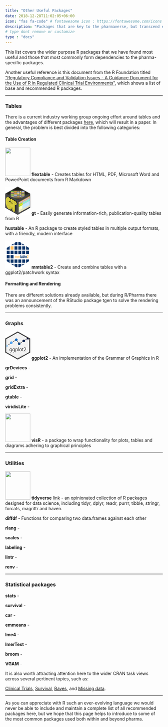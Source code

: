 ```yaml
---
title: "Other Useful Packages"
date: 2018-12-28T11:02:05+06:00
icon: "fas fa-code" # fontawesome icon : https://fontawesome.com/icons
description: "Packages that are key to the pharmaverse, but transcend e2e clinical reporting."
# type dont remove or customize
type : "docs"
---
```


This list covers the wider purpose R packages that we have found most useful and those that most commonly form dependencies to the pharma-specific packages. 

Another useful reference is this document from the R Foundation titled ["Regulatory Compliance and Validation Issues - A Guidance Document for the Use of R in Regulated Clinical Trial Environments"](https://www.r-project.org/doc/R-FDA.pdf), which shows a list of base and recommended R packages. 

<hr>

### Tables

There is a current industry working group ongoing effort around tables and the advantages of different packages [here](https://github.com/RConsortium/rtrs-wg/blob/main/Papers/01_cell_values_derivation.Rmd), which will result in a paper. In general, the problem is best divided into the following categories:

#### Table Creation

<img width="80" height="90" src="https://raw.githubusercontent.com/davidgohel/flextable/master/man/figures/logo.png"> **flextable** - Creates tables for HTML, PDF, Microsoft Word and PowerPoint documents from R Markdown

<img width="80" height="90" src="https://raw.githubusercontent.com/rstudio/gt/master/man/figures/logo.svg"> **gt** - Easily generate information-rich, publication-quality tables from R

**huxtable** - An R package to create styled tables in multiple output formats, with a friendly, modern interface

<img width="80" height="90" src="https://raw.githubusercontent.com/ianmoran11/mmtable2/master/man/figures/logo.png"> **mmtable2** - Create and combine tables with a ggplot2/patchwork syntax

#### Formatting and Rendering

There are different solutions already available, but during R/Pharma there was an announcement of the RStudio package tgen to solve the rendering problems consistently.

<hr>

### Graphs

<img width="80" height="90" src="https://raw.githubusercontent.com/tidyverse/ggplot2/main/man/figures/logo.png"> **ggplot2** - An implementation of the Grammar of Graphics in R

**grDevices** - 

**grid** - 

**gridExtra** -

**gtable** -

**viridisLite** - 

<img width="80" height="90" src="https://raw.githubusercontent.com/openpharma/visR/master/man/figures/logo.png"> **visR** - a package to wrap functionality for plots, tables and diagrams adhering to graphical principles 

<hr>

### Utilities

<img width="80" height="90" src="https://user-images.githubusercontent.com/82581364/133089154-88763b10-8052-42fa-a65d-e6edcda5d858.png"> **tidyverse** [link](https://www.tidyverse.org/packages/) - an opinionated collection of R packages designed for data science, including tidyr, dplyr, readr, purrr, tibble, stringr, forcats, magrittr and haven.

**diffdf** - Functions for comparing two data.frames against each other

**rlang** -

**scales** -

**labeling** -

**lintr** -

**renv** -

<hr>

### Statistical packages

**stats** -

**survival** -

**car** -

**emmeans** -

**lme4** -

**lmerTest** -

**broom** -

**VGAM** - 

It is also worth attracting attention here to the wider CRAN task views across several pertinent topics, such as:

[Clinical Trials](https://cran.r-project.org/web/views/ClinicalTrials.html), [Survival](https://cran.r-project.org/web/views/Survival.html), [Bayes](https://cran.r-project.org/web/views/Bayesian.html), and [Missing data](https://cran.r-project.org/web/views/MissingData.html).

<hr>

As you can appreciate with R such an ever-evolving language we would never be able to include and maintain a complete list of all recommended packages here, but we hope that this page helps to introduce to some of the most common packages used both within and beyond pharma.
